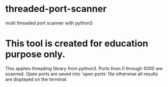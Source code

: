 # threaded-port-scanner
multi threaded port scanner with python3
# This tool is created for education purpose only.
This applies threading library from python3.
Ports from 0 through 5000 are scanned.
Open ports are saved into 'open ports' file otherwise all results are displayed on the terminal.
